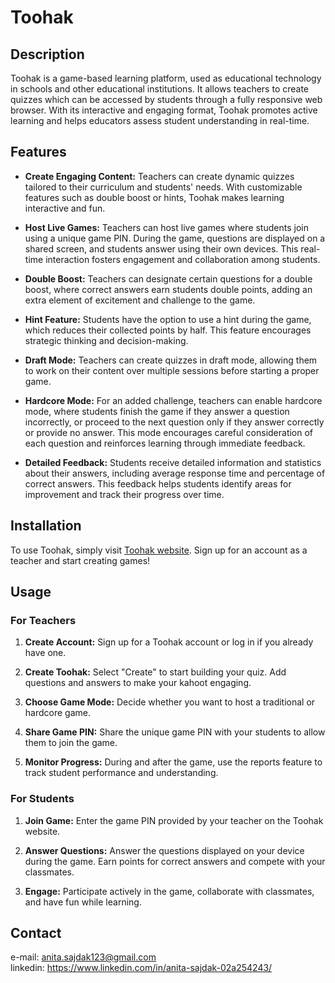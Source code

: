 # Toohak

## Description

Toohak is a game-based learning platform, used as educational technology in schools and other educational institutions. It allows teachers to create quizzes which can be accessed by students through a fully responsive web browser. With its interactive and engaging format, Toohak promotes active learning and helps educators assess student understanding in real-time.

## Features

- **Create Engaging Content:** Teachers can create dynamic quizzes tailored to their curriculum and students' needs. With customizable features such as double boost or hints, Toohak makes learning interactive and fun.
  
- **Host Live Games:** Teachers can host live games where students join using a unique game PIN. During the game, questions are displayed on a shared screen, and students answer using their own devices. This real-time interaction fosters engagement and collaboration among students.

- **Double Boost:** Teachers can designate certain questions for a double boost, where correct answers earn students double points, adding an extra element of excitement and challenge to the game.

- **Hint Feature:** Students have the option to use a hint during the game, which reduces their collected points by half. This feature encourages strategic thinking and decision-making.

- **Draft Mode:** Teachers can create quizzes in draft mode, allowing them to work on their content over multiple sessions before starting a proper game.

- **Hardcore Mode:** For an added challenge, teachers can enable hardcore mode, where students finish the game if they answer a question incorrectly, or proceed to the next question only if they answer correctly or provide no answer. This mode encourages careful consideration of each question and reinforces learning through immediate feedback.

- **Detailed Feedback:** Students receive detailed information and statistics about their answers, including average response time and percentage of correct answers. This feedback helps students identify areas for improvement and track their progress over time.


## Installation

To use Toohak, simply visit [Toohak website](https://toohak-58bc4.web.app/). Sign up for an account as a teacher and start creating games!

## Usage

### For Teachers

1. **Create Account:** Sign up for a Toohak account or log in if you already have one.
   
2. **Create Toohak:** Select "Create" to start building your quiz. Add questions and answers to make your kahoot engaging.
   
3. **Choose Game Mode:** Decide whether you want to host a traditional or hardcore game.
   
4. **Share Game PIN:** Share the unique game PIN with your students to allow them to join the game.
   
5. **Monitor Progress:** During and after the game, use the reports feature to track student performance and understanding.

### For Students

1. **Join Game:** Enter the game PIN provided by your teacher on the Toohak website.
   
2. **Answer Questions:** Answer the questions displayed on your device during the game. Earn points for correct answers and compete with your classmates.
   
3. **Engage:** Participate actively in the game, collaborate with classmates, and have fun while learning.

## Contact

e-mail: anita.sajdak123@gmail.com
<br/> 
linkedin: https://www.linkedin.com/in/anita-sajdak-02a254243/
